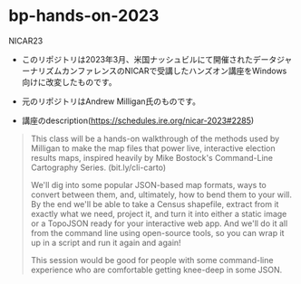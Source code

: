 # bp-hands-on-2023
NICAR23


- このリポジトリは2023年3月、米国ナッシュビルにて開催されたデータジャーナリズムカンファレンスのNICARで受講したハンズオン講座をWindows向けに改変したものです。

- 元のリポジトリはAndrew Milligan氏のものです。

- 講座のdescription(https://schedules.ire.org/nicar-2023#2285)
>This class will be a hands-on walkthrough of the methods used by Milligan to make the map files that power live, interactive election results maps, inspired heavily by Mike Bostock's Command-Line Cartography Series. (bit.ly/cli-carto)
>
>We'll dig into some popular JSON-based map formats, ways to convert between them, and, ultimately, how to bend them to your will. By the end we'll be able to take a Census shapefile, extract from it exactly what we need, project it, and turn it into either a static image or a TopoJSON ready for your interactive web app. And we'll do it all from the command line using open-source tools, so you can wrap it up in a script and run it again and again!
>
>This session would be good for people with some command-line experience who are comfortable getting knee-deep in some JSON.